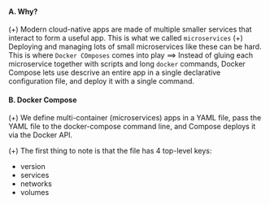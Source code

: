 #### A. Why?
(+) Modern cloud-native apps are made of multiple smaller services that interact to form a useful app. This is what we called `microservices`
(+) Deploying and managing lots of small microservices like these can be hard. This is where `Docker COmposes` comes into play
==> Instead of gluing each microservice together with scripts and long `docker` commands, Docker Compose lets use descrive an entire app in a single declarative configuration file, and deploy it with a single command.

#### B. Docker Compose
(+) We define multi-container (microservices) apps in a YAML file, pass the YAML file to the docker-compose command line, and Compose deploys it via the Docker API.

(+) The first thing to note is that the file has 4 top-level keys: 
- version
- services 
- networks 
- volumes